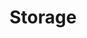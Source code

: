 ---
title: "Storage"
description: "Persistent storage solutions"
weight: 8
banner: "images/storage.png"
tags: [kubernetes, storage, kubernetes-resources]
categories: "kubernetes"
level: "beginner"
---